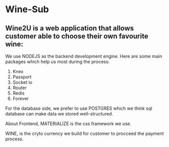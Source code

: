 # Wine-Sub

Wine2U is a web application that allows customer able to choose their own favourite wine:
- 


We use NODEJS as the backend development engine. Here are some main packages which help us most during the process:

1) Knex
2) Passport
3) Socket io
4) Router
5) Redis
6) Forever

For the database side, we prefer to use POSTGRES which we think sql database 
can make data we stored well-structured. 

About Frontend, MATERIALIZE is the css framework we use.

WINE, is the cryto currency we build for customer to procceed the payment process.
